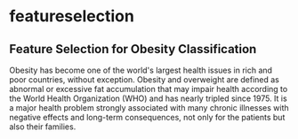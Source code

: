 # featureselection
## Feature Selection for Obesity Classification
Obesity has become one of the world's largest health issues in rich and poor countries, without exception. Obesity and overweight are defined as abnormal or excessive fat accumulation that may impair health according to the World Health Organization (WHO) and has nearly tripled since 1975. It is a major health problem strongly associated with many chronic illnesses with negative effects and long-term consequences, not only for the patients but also their families.
